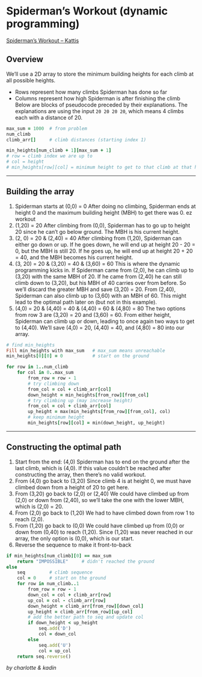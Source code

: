 # Spiderman’s Workout (dynamic programming)
[Spiderman’s Workout – Kattis](https://open.kattis.com/problems/spiderman)

## Overview
We’ll use a 2D array to store the minimum building heights for each climb at all possible heights. 
* Rows represent how many climbs Spiderman has done so far
* Columns represent how high Spiderman is after finishing the climb
Below are blocks of pseudocode preceded by their explanations. The explanations are using the input  `20 20 20 20`, which means 4 climbs each with a distance of 20.
```ruby
max_sum = 1000  # from problem
num_climb
climb_arr[]     # climb distances (starting index 1)

min_heights[num_climb + 1][max_sum + 1]
# row = climb index we are up to
# col = height
# min_heights[row][col] = minimum height to get to that climb at that height
```
- - - -
## Building the array
1. Spiderman starts at (0,0) = 0
After doing no climbing, Spiderman ends at height 0 and the maximum building height (MBH) to get there was 0. ez workout
2. (1,20) = 20
After climbing from (0,0), Spiderman has to go up to height 20 since he can’t go below ground. The MBH is his current height.
3. (2, 0) = 20 & (2,40) = 40
After climbing from (1,20), Spiderman can either go down or up. If he goes down, he will end up at height 20 - 20 = 0, but the MBH is still 20. If he goes up, he will end up at height 20 + 20 = 40, and the MBH becomes his current height.
4. (3, 20)  = 20 & (3,20) = 40 & (3,60) = 60
This is where the dynamic programming kicks in. If Spiderman came from (2,0), he can climb up to (3,20) with the same MBH of 20. If he came from (2,40) he can still climb down to (3,20), but his MBH of 40 carries over from before. So we’ll discard the greater MBH and save (3,20) = 20.
From (2,40), Spiderman can also climb up to (3,60) with an MBH of 60. This might lead to the optimal path later on (but not in this example).
5. (4,0) = 20 & (4,40) = 40 & (4,40) = 60 & (4,80) = 80
The two options from row 3 are (3,20) = 20 and (3,60) = 60. From either height, Spiderman can climb up or down, leading to once again two ways to get to (4,40). We’ll save (4,0) = 20, (4,40) = 40, and (4,80) = 80 into our array.
```ruby
# find min_heights
Fill min_heights with max_sum   # max_sum means unreachable
min_heights[0][0] = 0           # start on the ground

for row in 1..num_climb
    for col in 0..max_sum
        from_row = row - 1
        # try climbing down
        from_col = col + climb_arr[col]
        down_height = min_heights[from_row][from_col]
        # try climbing up (may increase height)
        from_col = col + climb_arr[col]
        up_height = max(min_heights[from_row][from_col], col)
        # keep minimum height
        min_heights[row][col] = min(down_height, up_height)
```
- - - -
## Constructing the optimal path
1. Start from the end: (4,0)
Spiderman has to end on the ground after the last climb, which is (4,0). If this value couldn’t be reached after constructing the array, then there’s no valid workout.
2. From (4,0) go back to (3,20)
Since climb 4 is at height 0, we must have climbed down from a height of 20 to get here.
3. From (3,20) go back to (2,0) or (2,40)
We could have climbed up from (2,0) or down from (2,40), so we’ll take the one with the lower MBH, which is (2,0) = 20.
4. From (2,0) go back to (1,20)
We had to have climbed down from row 1 to reach (2,0).
5. From (1,20) go back to (0,0)
We could have climbed up from (0,0) or down from (0,40) to reach (1,20). Since (1,20) was never reached in our array, the only option is (0,0), which is our start.
6. Reverse the sequence to make it front-to-back
```ruby
if min_heights[num_climb][0] == max_sum
    return "IMPOSSIBLE"     # didn't reached the ground
else
    seq         # climb sequence
    col = 0     # start on the ground
    for row in num_climb..1
        from_row = row - 1
        down_col = col + climb_arr[row]
        up_col = col - climb_arr[row]
        down_height = climb_arr[from_row][down_col]
        up_height = climb_arr[from_row][up_col]
        # add the better path to seq and update col
        if down_height < up_height
            seq.add('D')
            col = down_col
        else
            seq.add('U')
            col = up_col
    return seq.reverse()
```

_by charlotte & kadin_